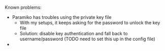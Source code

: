Known problems:
* Paramiko has troubles using the private key file
  * With my setups, it keeps asking for the password to unlock the key file
  * Solution: disable key authentication and fall back to username/password (TODO need to set this up in the config file)
* 
